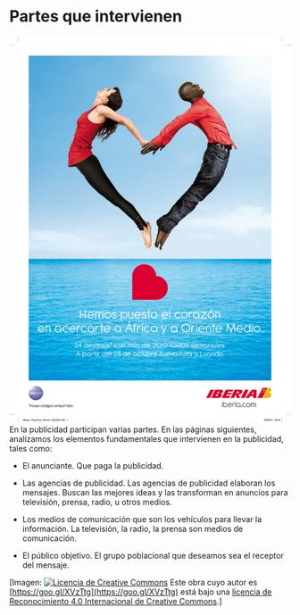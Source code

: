 # Partes que intervienen


![Iberia](img/Iberia.jpg "Iberia")En la publicidad participan varias partes. En las páginas siguientes, analizamos los elementos fundamentales que intervienen en la publicidad, tales como:


*   El anunciante. Que paga la publicidad.
    
*   Las agencias de publicidad. Las agencias de publicidad elaboran los mensajes. Buscan las mejores ideas y las transforman en anuncios para televisión, prensa, radio, u otros medios.
    
*   Los medios de comunicación que son los vehículos para llevar la información. La televisión, la radio, la prensa son medios de comunicación.
    
*   El público objetivo. El grupo poblacional que deseamos sea el receptor del mensaje.
    


\[Imagen: [![Licencia de Creative Commons](https://i.creativecommons.org/l/by/4.0/80x15.png)](http://creativecommons.org/licenses/by/4.0/) Este obra cuyo autor es [https://goo.gl/XVzTtg](https://goo.gl/XVzTtg) está bajo una [licencia de Reconocimiento 4.0 Internacional de Creative Commons](http://creativecommons.org/licenses/by/4.0/).\]
